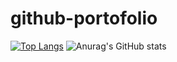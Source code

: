 # github-portofolio
[![Top Langs](https://github-readme-stats.vercel.app/api/top-langs/?username=naslinathmar)](https://github.com/anuraghazra/github-readme-stats)
![Anurag's GitHub stats](https://github-readme-stats.vercel.app/api?username=naslinathmar&theme=dark&show_icons=true)
